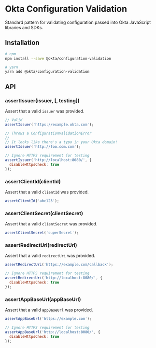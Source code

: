 # Okta Configuration Validation

Standard pattern for validating configuration passed into Okta JavaScript libraries and SDKs.

## Installation

```bash
# npm
npm install --save @okta/configuration-validation

# yarn
yarn add @okta/configuration-validation
```

## API

### assertIssuer(issuer, [, testing])

Assert that a valid `issuer` was provided.

```javascript
// Valid
assertIssuer('https://example.okta.com');

// Throws a ConfigurationValidationError
//
// It looks like there's a typo in your Okta domain!
assertIssuer('http://foo.com.com');

// Ignore HTTPS requirement for testing
assertIssuer('http://localhost:8080/', {
  disableHttpsCheck: true
});
```

### assertClientId(clientId)

Assert that a valid `clientId` was provided.

```javascript
assertClientId('abc123');
```

### assertClientSecret(clientSecret)

Assert that a valid `clientSecret` was provided.

```javascript
assertClientSecret('superSecret');
```
### assertRedirectUri(redirectUri)

Assert that a valid `redirectUri` was provided.

```javascript
assertRedirectUri('https://example.com/callback');

// Ignore HTTPS requirement for testing
assertRedirectUri('http://localhost:8080/', {
  disableHttpsCheck: true
});

```

### assertAppBaseUrl(appBaseUrl)

Assert that a valid `appBaseUrl` was provided.

```javascript
assertAppBaseUrl('https://example.com');

// Ignore HTTPS requirement for testing
assertAppBaseUrl('http://localhost:8080/', {
  disableHttpsCheck: true
});

```
